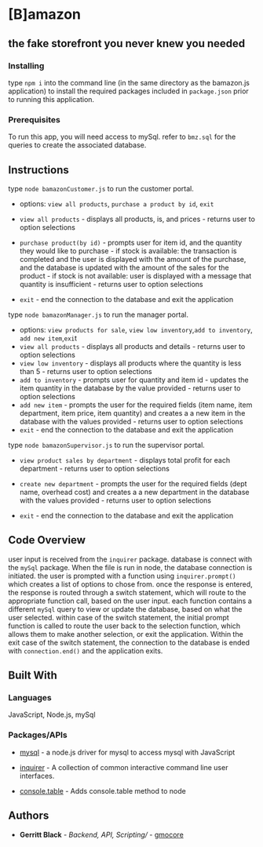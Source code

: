 # [B]amazon

## the fake storefront you never knew you needed

### Installing

type `npm i` into the command line (in the same directory as the bamazon.js application) to install the required packages included in `package.json` prior to running this application.

### Prerequisites

To run this app, you will need access to mySql. refer to `bmz.sql` for the queries to create the associated database.

## Instructions

type `node bamazonCustomer.js` to run the customer portal.

- options: `view all products`, `purchase a product by id`, `exit`

* `view all products` - displays all products, is, and prices - returns user to option selections
* `purchase product(by id)` - prompts user for item id, and the quantity they would like to purchase - if stock is available: the transaction is completed and the user is displayed with the amount of the purchase, and the database is updated with the amount of the sales for the product - if stock is not available: user is displayed with a message that quantity is insufficient - returns user to option selections

* `exit` - end the connection to the database and exit the application

type `node bamazonManager.js` to run the manager portal.

- options: `view products for sale`, `view low inventory`,`add to inventory`, `add new item`,`exi`t
- `view all products` - displays all products and details - returns user to option selections
- `view low inventory` - displays all products where the quantity is less than 5 - returns user to option selections
- `add to inventory` - prompts user for quantity and item id - updates the item quantity in the database by the value provided - returns user to option selections
- `add new item` - prompts the user for the required fields (item name, item department, item price, item quantity) and creates a a new item in the database with the values provided - returns user to option selections
- `exit` - end the connection to the database and exit the application

type `node bamazonSupervisor.js` to run the supervisor portal.

- `view product sales by department` - displays total profit for each department - returns user to option selections

- `create new department` - prompts the user for the required fields (dept name, overhead cost) and creates a a new department in the database with the values provided - returns user to option selections
- `exit` - end the connection to the database and exit the application

## Code Overview

user input is received from the `inquirer` package. database is connect with the `mySql` package. When the file is run in node, the database connection is initiated. the user is prompted with a function using `inquirer.prompt()` which creates a list of options to chose from. once the response is entered, the response is routed through a switch statement, which will route to the appropriate function call, based on the user input. each function contains a different `mySql` query to view or update the database, based on what the user selected. within case of the switch statement, the initial prompt function is called to route the user back to the selection function, which allows them to make another selection, or exit the application. Within the exit case of the switch statement, the connection to the database is ended with `connection.end()` and the application exits.

## Built With

### Languages

JavaScript, Node.js, mySql

### Packages/APIs

- [mysql](https://www.npmjs.com/package/mysql) - a node.js driver for mysql to access mysql with JavaScript

- [inquirer](https://www.npmjs.com/package/inquirer) - A collection of common interactive command line user interfaces.

- [console.table](https://www.npmjs.com/package/console.table) - Adds console.table method to node

## Authors

- **Gerritt Black** - _Backend, API, Scripting/_ - [gmocore](https://github.com/gmocore)
